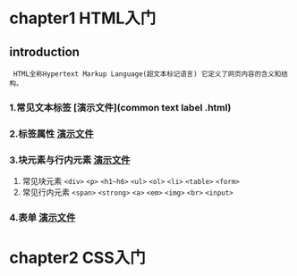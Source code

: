 # chapter1 HTML入门
## introduction
` HTML全称Hypertext Markup Language(超文本标记语言) 它定义了网页内容的含义和结构。`
### 1.常见文本标签  [演示文件](common text label .html)
### 2.标签属性 [演示文件](HTMLElement.html)
### 3.块元素与行内元素 [演示文件](HTMLblock.html)
  1. 常见块元素
    `<div>` `<p>` `<h1~h6>` `<ul>` `<ol>` `<li>` `<table>` `<form>`
  2. 常见行内元素
   `<span>` `<strong>` `<a>` `<em>` `<img>` `<br>` `<input>`
### 4.表单 [演示文件](HTMLformat.html)

# chapter2 CSS入门
